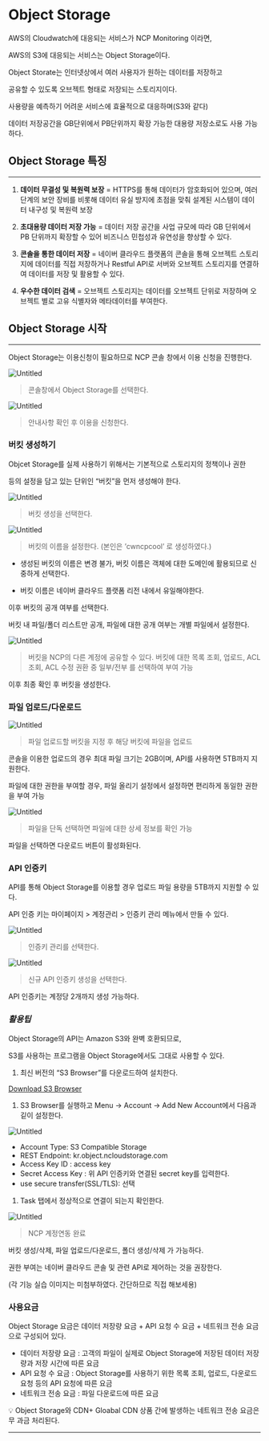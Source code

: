 # Object Storage

AWS의 Cloudwatch에 대응되는 서비스가 NCP Monitoring 이라면,

AWS의 S3에 대응되는 서비스는 Object Storage이다.

Object Storate는 인터넷상에서 여러 사용자가 원하는 데이터를 저장하고

공유할 수 있도록 오브젝트 형태로 저장되는 스토리지이다.

사용량을 예측하기 어려운 서비스에 효율적으로 대응하며(S3와 같다)

데이터 저장공간을 GB단위에서 PB단위까지 확장 가능한 대용량 저장소로도 사용 가능하다.

## Object Storage 특징

---

1. **데이터 무결성 및 복원력 보장**
= HTTPS를 통해 데이터가 암호화되어 있으며, 여러 단계의 보안 장비를 비롯해
데이터 유실 방지에 초점을 맞춰 설계된 시스템이 데이터 내구성 및 복원력 보장

1. **초대용량 데이터 저장 가능**
= 데이터 저장 공간을 사업 규모에 따라 GB 단위에서 PB 단위까지 확장할 수 있어
비즈니스 민첩성과 유연성을 향상할 수 있다.

1. **콘솔을 통한 데이터 저장**
= 네이버 클라우드 플랫폼의 콘솔을 통해 오브젝트 스토리지에 데이터를 직접
저장하거나 Restful API로 서버와 오브젝트 스토리지를 연결하여 데이터를 저장
및 활용할 수 있다.

1. **우수한 데이터 검색**
= 오브젝트 스토리지는 데이터를 오브젝트 단위로 저장하며 오브젝트 별로 고유
식별자와 메타데이터를 부여한다.

## Object Storage 시작

---

Object Storage는 이용신청이 필요하므로 NCP 콘솔 창에서 이용 신청을 진행한다.

![Untitled](Object%20Storage%20611cffaf70a34fa5b49156ffd855d971/Untitled.png)

> 콘솔창에서 Object Storage를 선택한다.
> 

![Untitled](Object%20Storage%20611cffaf70a34fa5b49156ffd855d971/Untitled%201.png)

> 안내사항 확인 후 이용을 신청한다.
> 

### 버킷 생성하기

Objcet Storage를 실제 사용하기 위해서는 기본적으로 스토리지의 정책이나 권한

등의 설정을 담고 있는 단위인 “버킷”을 먼저 생성해야 한다.

![Untitled](Object%20Storage%20611cffaf70a34fa5b49156ffd855d971/Untitled%202.png)

> 버킷 생성을 선택한다.
> 

![Untitled](Object%20Storage%20611cffaf70a34fa5b49156ffd855d971/Untitled%203.png)

> 버킷의 이름을 설정한다. (본인은 ’cwncpcool’ 로 생성하였다.)
* 생성된 버킷의 이름은 변경 불가, 버킷 이름은 객체에 대한 도메인에 
활용되므로 신중하게 선택한다.

* 버킷 이름은 네이버 클라우드 플랫폼 리전 내에서 유일해야한다.
> 

이후 버킷의 공개 여부를 선택한다.

버킷 내 파일/폴더 리스트만 공개, 파일에 대한 공개 여부는 개별 파일에서 설정한다.

![Untitled](Object%20Storage%20611cffaf70a34fa5b49156ffd855d971/Untitled%204.png)

> 버킷을 NCP의 다른 계정에 공유할 수 있다.
버킷에 대한 목록 조회, 업로드, ACL 조회, ACL 수정 권환 중 일부/전부 를 선택하여 부여 가능
> 

이후 최종 확인 후 버킷을 생성한다.

### 파일 업로드/다운로드

![Untitled](Object%20Storage%20611cffaf70a34fa5b49156ffd855d971/Untitled%205.png)

> 파일 업로드할 버킷을 지정 후 해당 버킷에 파일을 업로드
> 

콘솔을 이용한 업로드의 경우 최대 파일 크기는 2GB이며, API를 사용하면 5TB까지 지원한다.

파일에 대한 권한을 부여할 경우, 파일 올리기 설정에서 설정하면 편리하게 동일한 권한을 부여 가능

![Untitled](Object%20Storage%20611cffaf70a34fa5b49156ffd855d971/Untitled%206.png)

> 파일을 단독 선택하면 파일에 대한 상세 정보를 확인 가능
> 

파일을 선택하면 다운로드 버튼이 활성화된다.

### API 인증키

API를 통해 Object Storage를 이용할 경우 업로드 파일 용량을 5TB까지 지원할 수 있다.

API 인증 키는 마이페이지 > 계정관리 > 인증키 관리 메뉴에서 만들 수 있다.

![Untitled](Object%20Storage%20611cffaf70a34fa5b49156ffd855d971/Untitled%207.png)

> 인증키 관리를 선택한다.
> 

![Untitled](Object%20Storage%20611cffaf70a34fa5b49156ffd855d971/Untitled%208.png)

> 신규 API 인증키 생성을 선택한다.
> 

API 인증키는 계정당 2개까지 생성 가능하다.

### *활용팁*

Object Storage의 API는 Amazon S3와 완벽 호환되므로, 

S3를 사용하는 프로그램을 Object Storage에서도 그대로 사용할 수 있다.

1. 최신 버전의 “S3 Browser”를 다운로드하여 설치한다.

[Download S3 Browser](https://s3browser.com/download.aspx)

1. S3 Browser를 실행하고 Menu → Account → Add New Account에서 다음과 깉이 설정한다.

![Untitled](Object%20Storage%20611cffaf70a34fa5b49156ffd855d971/Untitled%209.png)

- Account Type: S3 Compatible Storage
- REST Endpoint: kr.object.ncloudstorage.com
- Access Key ID : access key
- Secret Access Key : 위 API 인증키와 연결된 secret key를 입력한다.
- use secure transfer(SSL/TLS): 선택

1. Task 탭에서 정상적으로 연결이 되는지 확인한다.

![Untitled](Object%20Storage%20611cffaf70a34fa5b49156ffd855d971/Untitled%2010.png)

> NCP 계정연동 완료
> 

버킷 생성/삭제, 파일 업로드/다운로드, 폴더 생성/삭제 가 가능하다.

권한 부여는 네이버 클라우드 콘솔 및 관련 API로 제어하는 것을 권장한다.

(각 기능 실습 이미지는 미첨부하였다. 간단하므로 직접 해보세용)

### 사용요금

Object Storage 요금은 데이터 저장량 요금 + API 요청 수 요금 + 네트워크 전송 요금
으로 구성되어 있다.

- 데이터 저장량 요금 
: 고객의 파일이 실제로 Object Storage에 저장된 데이터 저장량과 저장 시간에 따른 요금
- API 요청 수 요금 
: Object Storage를 사용하기 위한 목록 조회, 업로드, 다운로드 요청 등의 API 요청에 따른 요금
- 네트워크 전송 요금
: 파일 다운로드에 따른 요금

<aside>
💡 Object Storage와 CDN+ Gloabal CDN 상품 간에 발생하는 
네트워크 전송 요금은 무 과금 처리된다.

</aside>

---
